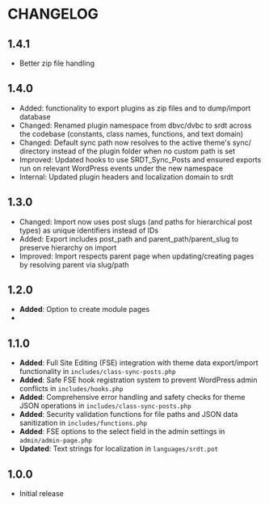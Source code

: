 # CHANGELOG

## 1.4.1

- Better zip file handling

## 1.4.0

- Added: functionality to export plugins as zip files and to dump/import database
- Changed: Renamed plugin namespace from dbvc/dvbc to srdt across the codebase (constants, class names, functions, and text domain)
- Changed: Default sync path now resolves to the active theme's sync/ directory instead of the plugin folder when no custom path is set
- Improved: Updated hooks to use SRDT_Sync_Posts and ensured exports run on relevant WordPress events under the new namespace
- Internal: Updated plugin headers and localization domain to srdt

## 1.3.0

- Changed: Import now uses post slugs (and paths for hierarchical post types) as unique identifiers instead of IDs
- Added: Export includes post_path and parent_path/parent_slug to preserve hierarchy on import
- Improved: Import respects parent page when updating/creating pages by resolving parent via slug/path

## 1.2.0

- **Added**: Option to create module pages
- 
## 1.1.0

- **Added**: Full Site Editing (FSE) integration with theme data export/import functionality in `includes/class-sync-posts.php`
- **Added**: Safe FSE hook registration system to prevent WordPress admin conflicts in `includes/hooks.php`
- **Added**: Comprehensive error handling and safety checks for theme JSON operations in `includes/class-sync-posts.php`
- **Added**: Security validation functions for file paths and JSON data sanitization in `includes/functions.php`
- **Added**: FSE options to the select field in the admin settings in `admin/admin-page.php`
- **Updated**: Text strings for localization in `languages/srdt.pot`

## 1.0.0

- Initial release